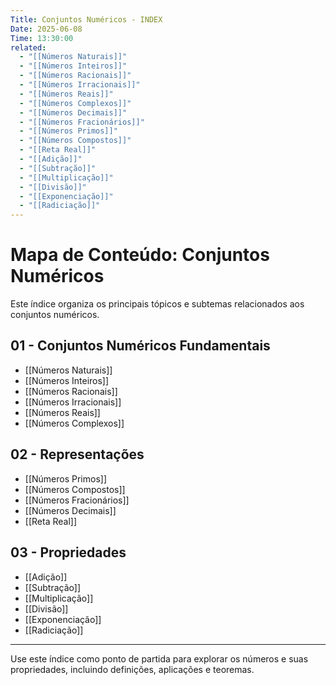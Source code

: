 ```yaml
---
Title: Conjuntos Numéricos - INDEX
Date: 2025-06-08
Time: 13:30:00
related:
  - "[[Números Naturais]]"
  - "[[Números Inteiros]]"
  - "[[Números Racionais]]"
  - "[[Números Irracionais]]"
  - "[[Números Reais]]"
  - "[[Números Complexos]]"
  - "[[Números Decimais]]"
  - "[[Números Fracionários]]"
  - "[[Números Primos]]"
  - "[[Números Compostos]]"
  - "[[Reta Real]]"
  - "[[Adição]]"
  - "[[Subtração]]"
  - "[[Multiplicação]]"
  - "[[Divisão]]"
  - "[[Exponenciação]]"
  - "[[Radiciação]]"
---
```


# Mapa de Conteúdo: Conjuntos Numéricos

Este índice organiza os principais tópicos e subtemas relacionados aos conjuntos numéricos.

## 01 - Conjuntos Numéricos Fundamentais

- [[Números Naturais]]
- [[Números Inteiros]]
- [[Números Racionais]]
- [[Números Irracionais]]
- [[Números Reais]]
- [[Números Complexos]]

## 02 - Representações

- [[Números Primos]]
- [[Números Compostos]]
- [[Números Fracionários]]
- [[Números Decimais]]
- [[Reta Real]]

## 03 - Propriedades

- [[Adição]]
- [[Subtração]]
- [[Multiplicação]]
- [[Divisão]]
- [[Exponenciação]]
- [[Radiciação]]

---
Use este índice como ponto de partida para explorar os números e suas propriedades, incluindo definições, aplicações e teoremas.
